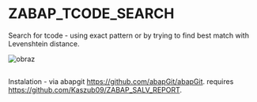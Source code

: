 # ZABAP_TCODE_SEARCH
Search for tcode - using exact pattern or by trying to find best match with Levenshtein distance.

![obraz](https://github.com/Kaszub09/ZABAP_TCODE_SEARCH/assets/34368953/3b0d84b6-99b7-493b-b55e-1d2297d65e49)


##
Instalation - via abapgit https://github.com/abapGit/abapGit. requires https://github.com/Kaszub09/ZABAP_SALV_REPORT.
